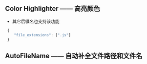 ## Color Highlighter —— 高亮颜色
* 其它后缀名也支持该功能
```javascript
 {
    "file_extensions": [".js"]
 }
```

## AutoFileName —— 自动补全文件路径和文件名